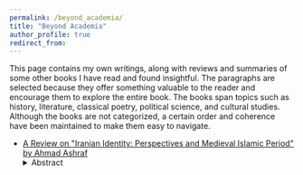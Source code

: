 ```yaml
---
permalink: /beyond_academia/
title: "Beyond Academia"
author_profile: true
redirect_from: 
---
```

This page contains my own writings, along with reviews and summaries of some other books I have read and found insightful. The paragraphs are selected because they offer something valuable to the reader and encourage them to explore the entire book. The books span topics such as history, literature, classical poetry, political science, and cultural studies. Although the books are not categorized, a certain order and coherence have been maintained to make them easy to navigate.

* [A Review on "Iranian Identity: Perspectives and Medieval Islamic Period" by Ahmad Ashraf](/files/Iranian_Identity.pdf) <details>
        <summary>Abstract</summary>
          The book consists of three articles by Ahmad Ashraf, a professor at Columbia University, titled "[Iranian Identity: Perspectives](https://www.iranicaonline.org/articles/iranian-identity-i-perspectives)", "[Iranian Identity: Medieval Islamic Period](https://www.iranicaonline.org/articles/iranian-identity-iii-medieval-islamic-period)", and "[Iranian Identity: The 19th and 20th Centuries](https://www.iranicaonline.org/articles/iranian-identity-iv-19th-20th-centuries)", translated in Persian by Hamid Ahmadi, a professor at the University of Tehran. In these essays, Ashraf aims to reinterpret Iranian national identity through a historical and literary lens, drawing upon modern perspectives of contemporary orientalists. By referencing the construction of European nationalism, which entered Iranian political discourse during the Persian Constitutional Revolution, Ashraf seeks to present a clear and coherent depiction of the formation of Iranian nationalism, rooted in the country’s rich cultural and historical heritage.
</details>
